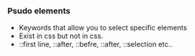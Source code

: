 ### Psudo elements
- Keywords that allow  you to select specific elements
- Exist in css but not in css.
- ::first line, ::after, ::befre, ::after, ::selection etc..
